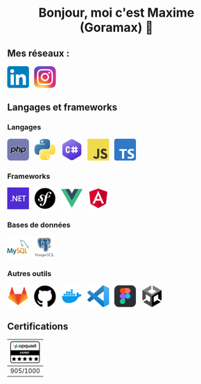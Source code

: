 <h1 align=center>Bonjour, moi c'est Maxime (Goramax) 👋</h1>

## Mes réseaux :
[<img src="./assets/ln.png" width="50" height="50" alt="logo LinkedIn">](https://www.linkedin.com/in/maxime-malherbe/)
&nbsp;
[<img src="./assets/ig.png" width="50" height="50" alt="logo Instagram">](https://www.instagram.com/maxime_malherbe/)
<!-- [<img src="./assets/dc.png" width="50" height="50">](https://discord.gg/) -->

## Langages et frameworks
### Langages
[<img src="./assets/php.png" width="50" height="50" alt="logo PHP">](https://www.php.net/)
&nbsp;
[<img src="./assets/python.png" width="50" height="50" alt="logo Python">](https://www.python.org/)
&nbsp;
[<img src="./assets/cs.png" width="50" height="50" alt="logo C sharp">](https://docs.microsoft.com/en-us/dotnet/csharp/)
&nbsp;
[<img src="./assets/js.png" width="50" height="50" alt="logo JavaScript">](https://developer.mozilla.org/en-US/docs/Web/JavaScript)
&nbsp;
[<img src="./assets/ts.png" width="50" height="50" alt="logo TypeScript">](https://www.typescriptlang.org/)

### Frameworks
[<img src="./assets/dnet.png" width="50" height="50" alt="Logo dotNet">](https://docs.microsoft.com/en-us/dotnet/)
&nbsp;
[<img src="./assets/symfony.png" width="50" height="50" alt="logo Symfony">](https://symfony.com/)
&nbsp;
[<img src="./assets/vue.png" width="50" height="50" alt="logo VueJS">](https://vuejs.org/)
&nbsp;
[<img src="./assets/angular.png" width="50" height="50" alt="logo Angular">](https://angular.io/)

### Bases de données
[<img src="./assets/mysql.png" width="50" height="50" alt="logo MySQL">](https://www.mysql.com/)
&nbsp;
[<img src="./assets/postgres.png" width="50" height="50" alt="logo PostgreSQL">](https://www.postgresql.org/)

### Autres outils
[<img src="./assets/gitlab.png" width="50" height="50" alt="logo GitLab">](https://about.gitlab.com/)
&nbsp;
[<img src="./assets/github.png" width="50" height="50" alt="logo GitHub">](https://github.com/Goramax)
&nbsp;
[<img src="./assets/docker.png" width="50" height="50" alt="logo Portainer">](https://www.docker.com/)
&nbsp;
[<img src="./assets/vscode.png" width="50" height="50" alt="logo Visual Studio Code">](https://code.visualstudio.com/)
&nbsp;
[<img src="./assets/figma.png" width="50" height="50" alt="logo Figma">](https://www.figma.com/)
&nbsp;
[<img src="./assets/unity.png" width="50" height="50" alt="logo Unity">](https://unity.com/)

## Certifications
|[<img src="./assets/opquast.png" width="68" height="50" alt="Certification Opquast Niveau Expert 905 points sur 1000">](https://directory.opquast.com/fr/certificat/HZ63UJ/)|
|:---:|
|905/1000|
